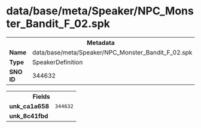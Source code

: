 <h1>data/base/meta/Speaker/NPC_Monster_Bandit_F_02.spk</h1><table><tr><th colspan="100%">Metadata</th></tr><tr><td><b>Name</b></td><td>data/base/meta/Speaker/NPC_Monster_Bandit_F_02.spk</td></tr><tr><td><b>Type</b></td><td>SpeakerDefinition</td></tr><tr><td><b>SNO ID</b></td><td>344632</td></tr></table>

<table><tr><th colspan="100%">Fields</th></tr><tr><td><b>unk_ca1a658</b></td><td><code>344632</code></td></tr><tr><td><b>unk_8c41fbd</b></td><td></td></tr></table>

